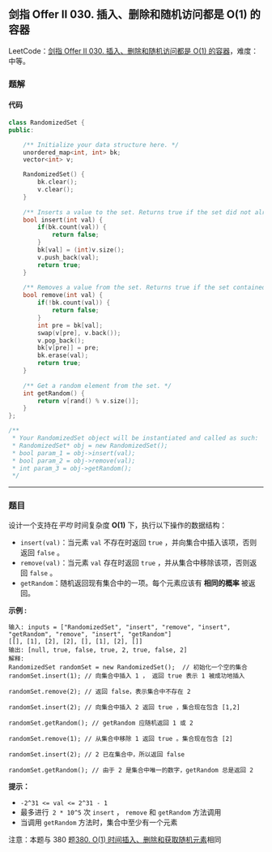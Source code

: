 ## 剑指 Offer II 030. 插入、删除和随机访问都是 O(1) 的容器

LeetCode：[剑指 Offer II 030. 插入、删除和随机访问都是 O(1) 的容器](https://leetcode.cn/problems/FortPu/)，难度：中等。

### 题解

#### 代码

```c++
class RandomizedSet {
public:

    /** Initialize your data structure here. */
    unordered_map<int, int> bk;
    vector<int> v;

    RandomizedSet() {
        bk.clear();
        v.clear();
    }
    
    /** Inserts a value to the set. Returns true if the set did not already contain the specified element. */
    bool insert(int val) {
        if(bk.count(val)) {
            return false;
        }
        bk[val] = (int)v.size();
        v.push_back(val);
        return true;
    }
    
    /** Removes a value from the set. Returns true if the set contained the specified element. */
    bool remove(int val) {
        if(!bk.count(val)) {
            return false;
        }
        int pre = bk[val];
        swap(v[pre], v.back());
        v.pop_back();
        bk[v[pre]] = pre;
        bk.erase(val);
        return true;
    }
    
    /** Get a random element from the set. */
    int getRandom() {
        return v[rand() % v.size()];
    }
};

/**
 * Your RandomizedSet object will be instantiated and called as such:
 * RandomizedSet* obj = new RandomizedSet();
 * bool param_1 = obj->insert(val);
 * bool param_2 = obj->remove(val);
 * int param_3 = obj->getRandom();
 */
```



---



### 题目

设计一个支持在*平均* 时间复杂度 **O(1)** 下，执行以下操作的数据结构：

- `insert(val)`：当元素 `val` 不存在时返回 `true` ，并向集合中插入该项，否则返回 `false` 。
- `remove(val)`：当元素 `val` 存在时返回 `true` ，并从集合中移除该项，否则返回 `false` 。
- `getRandom`：随机返回现有集合中的一项。每个元素应该有 **相同的概率** 被返回。

 

**示例 :**

```
输入: inputs = ["RandomizedSet", "insert", "remove", "insert", "getRandom", "remove", "insert", "getRandom"]
[[], [1], [2], [2], [], [1], [2], []]
输出: [null, true, false, true, 2, true, false, 2]
解释:
RandomizedSet randomSet = new RandomizedSet();  // 初始化一个空的集合
randomSet.insert(1); // 向集合中插入 1 ， 返回 true 表示 1 被成功地插入

randomSet.remove(2); // 返回 false，表示集合中不存在 2 

randomSet.insert(2); // 向集合中插入 2 返回 true ，集合现在包含 [1,2] 

randomSet.getRandom(); // getRandom 应随机返回 1 或 2 
  
randomSet.remove(1); // 从集合中移除 1 返回 true 。集合现在包含 [2] 

randomSet.insert(2); // 2 已在集合中，所以返回 false 

randomSet.getRandom(); // 由于 2 是集合中唯一的数字，getRandom 总是返回 2 
```

 

**提示：**

- `-2^31 <= val <= 2^31 - 1`
- 最多进行` 2 * 10^5` 次 `insert` ， `remove` 和 `getRandom` 方法调用
- 当调用 `getRandom` 方法时，集合中至少有一个元素

 

注意：本题与 380 题[380. O(1) 时间插入、删除和获取随机元素](https://leetcode-cn.com/problems/insert-delete-getrandom-o1/)相同


